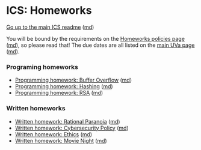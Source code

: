 ICS: Homeworks
==============

[Go up to the main ICS readme](../readme.html) ([md](../readme.md))

You will be bound by the requirements on the
[Homeworks policies page](../uva/hw-policies.html)
([md](../uva/hw-policies.md)), so please read that!  The due dates are
all listed on the [main UVa page](../uva/index.html)
([md](../uva/index.md)).

### Programing homeworks

- [Programming homework: Buffer Overflow](hw-buffer.html) ([md](hw-buffer.md))
- [Programming homework: Hashing](hw-hashing.html) ([md](hw-hashing.md))
- [Programming homework: RSA](hw-rsa.html) ([md](hw-rsa.md))


### Written homeworks

- [Written homework: Rational Paranoia](hw-paranoia.html)
  ([md](hw-paranoia.html))
- [Written homework: Cybersecurity Policy](hw-policy.html)
  ([md](hw-policy.html))
- [Written homework: Ethics](hw-ethics.html) ([md](hw-ethics.html))
- [Written homework: Movie Night](hw-movie-night.html)
  ([md](hw-movie-night.html))
